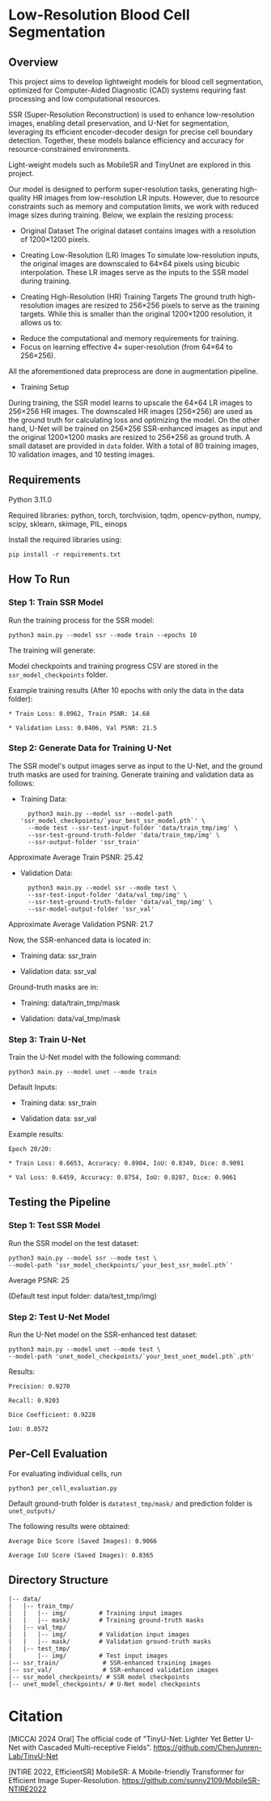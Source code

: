 # Low-Resolution Blood Cell Segmentation

## Overview

This project aims to develop lightweight models for blood cell segmentation, optimized for Computer-Aided Diagnostic (CAD) systems requiring fast processing and low computational resources.

SSR (Super-Resolution Reconstruction) is used to enhance low-resolution images, enabling detail preservation, and U-Net for segmentation, leveraging its efficient encoder-decoder design for precise cell boundary detection. Together, these models balance efficiency and accuracy for resource-constrained environments.

Light-weight models such as MobileSR and TinyUnet are explored in this project.

Our model is designed to perform super-resolution tasks, generating high-quality HR images from low-resolution LR inputs. However, due to resource constraints such as memory and computation limits, we work with reduced image sizes during training. Below, we explain the resizing process:

* Original Dataset
The original dataset contains images with a resolution of 1200×1200 pixels.
* Creating Low-Resolution (LR) Images
To simulate low-resolution inputs, the original images are downscaled to 64×64 pixels using bicubic interpolation. These LR images serve as the inputs to the SSR model during training.

* Creating High-Resolution (HR) Training Targets
The ground truth high-resolution images are resized to 256×256 pixels to serve as the training targets. While this is smaller than the original 1200×1200 resolution, it allows us to:

- Reduce the computational and memory requirements for training.
- Focus on learning effective 4× super-resolution (from 64×64 to 256×256).

All the aforementioned data preprocess are done in augmentation pipeline.

* Training Setup
  
During training, the SSR model learns to upscale the 64×64 LR images to 256×256 HR images. The downscaled HR images (256×256) are used as the ground truth for calculating loss and optimizing the model.
On the other hand, U-Net will be trained on 256×256 SSR-enhanced images as input and the original 1200×1200 masks are resized to 256*256 as ground truth.
A small dataset are provided in `data` folder. With a total of 80 training images, 10 validation images, and 10 testing images.
## Requirements

Python 3.11.0

Required libraries: python, torch, torchvision, tqdm, opencv-python, numpy, scipy, sklearn, skimage, PIL, einops

Install the required libraries using:

`pip install -r requirements.txt`

## How To Run

### Step 1: Train SSR Model

Run the training process for the SSR model:

    python3 main.py --model ssr --mode train --epochs 10

The training will generate:

Model checkpoints and training progress CSV are stored in the `ssr_model_checkpoints` folder.

Example training results (After 10 epochs with only the data in the data folder):

    * Train Loss: 0.0962, Train PSNR: 14.68

    * Validation Loss: 0.0406, Val PSNR: 21.5

### Step 2: Generate Data for Training U-Net

The SSR model's output images serve as input to the U-Net, and the ground truth masks are used for training. 
Generate training and validation data as follows:

* Training Data:

        python3 main.py --model ssr --model-path 'ssr_model_checkpoints/`your_best_ssr_model.pth`' \
        --mode test --ssr-test-input-folder 'data/train_tmp/img' \
        --ssr-test-ground-truth-folder 'data/train_tmp/img' \
        --ssr-output-folder 'ssr_train'

Approximate Average Train PSNR: 25.42

* Validation Data:

        python3 main.py --model ssr --mode test \
        --ssr-test-input-folder 'data/val_tmp/img' \
        --ssr-test-ground-truth-folder 'data/val_tmp/img' \
        --ssr-model-output-folder 'ssr_val'

Approximate Average Validation PSNR: 21.7

Now, the SSR-enhanced data is located in:

* Training data: ssr_train

* Validation data: ssr_val

Ground-truth masks are in:

* Training: data/train_tmp/mask

* Validation: data/val_tmp/mask

### Step 3: Train U-Net

Train the U-Net model with the following command:

    python3 main.py --model unet --mode train

Default Inputs:

* Training data: ssr_train

* Validation data: ssr_val

Example results:

    Epoch 20/20:

    * Train Loss: 0.6653, Accuracy: 0.8904, IoU: 0.8349, Dice: 0.9091

    * Val Loss: 0.6459, Accuracy: 0.8754, IoU: 0.8287, Dice: 0.9061

## Testing the Pipeline

### Step 1: Test SSR Model

Run the SSR model on the test dataset:

    python3 main.py --model ssr --mode test \
    --model-path 'ssr_model_checkpoints/`your_best_ssr_model.pth`'

Average PSNR: 25

(Default test input folder: data/test_tmp/img)

### Step 2: Test U-Net Model

Run the U-Net model on the SSR-enhanced test dataset:

    python3 main.py --model unet --mode test \
    --model-path 'unet_model_checkpoints/`your_best_unet_model.pth`.pth'

Results:

    Precision: 0.9270

    Recall: 0.9203

    Dice Coefficient: 0.9228

    IoU: 0.8572


## Per-Cell Evaluation

For evaluating individual cells, run 

    python3 per_cell_evaluation.py
Default ground-truth folder is `datatest_tmp/mask/` and prediction folder is `unet_outputs/`

The following results were obtained:

    Average Dice Score (Saved Images): 0.9066

    Average IoU Score (Saved Images): 0.8365

## Directory Structure

    |-- data/
    |   |-- train_tmp/
    |   |   |-- img/         # Training input images
    |   |   |-- mask/        # Training ground-truth masks
    |   |-- val_tmp/
    |   |   |-- img/         # Validation input images
    |   |   |-- mask/        # Validation ground-truth masks
    |   |-- test_tmp/
    |       |-- img/         # Test input images
    |-- ssr_train/            # SSR-enhanced training images
    |-- ssr_val/              # SSR-enhanced validation images
    |-- ssr_model_checkpoints/ # SSR model checkpoints
    |-- unet_model_checkpoints/ # U-Net model checkpoints

# Citation

[MICCAI 2024 Oral] The official code of "TinyU-Net: Lighter Yet Better U-Net with Cascaded Multi-receptive Fields".
https://github.com/ChenJunren-Lab/TinyU-Net

[NTIRE 2022, EfficientSR] MobileSR: A Mobile-friendly Transformer for Efficient Image Super-Resolution. https://github.com/sunny2109/MobileSR-NTIRE2022